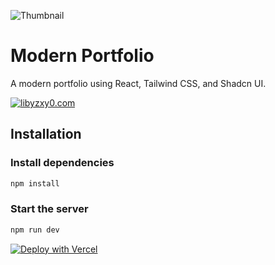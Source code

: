 ![Thumbnail](https://www.libyzxy0.com/assets/modern-portfolio-dme1TDzU.png)

# Modern Portfolio

A modern portfolio using React, Tailwind CSS, and Shadcn UI.

[![libyzxy0.com](https://img.shields.io/website.svg?down_color=red&down_message=down&up_color=green&up_message=up&url=http%3A%2F%2Flibyzxy0.com)](http://libyzxy0.com)

## Installation 

### Install dependencies
```sh
npm install
```

### Start the server
```sh
npm run dev
```

[![Deploy with Vercel](https://vercel.com/button)](https://vercel.com/new/clone?repository-url=https://github.com/libyzxy0/modern-portfolio)